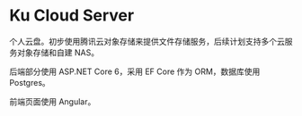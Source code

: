 # Ku Cloud Server 

个人云盘。初步使用腾讯云对象存储来提供文件存储服务，后续计划支持多个云服务对象存储和自建 NAS。

后端部分使用 ASP.NET Core 6，采用 EF Core 作为 ORM，数据库使用 Postgres。

前端页面使用 Angular。
